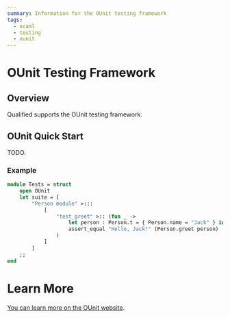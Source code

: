 ```yaml
---
summary: Information for the OUnit testing framework
tags:
  - ocaml
  - testing
  - ounit
---
```


# OUnit Testing Framework

## Overview

Qualified supports the OUnit testing framework.

## OUnit Quick Start

TODO.

### Example

```ocaml
module Tests = struct
    open OUnit
    let suite = [
        "Person module" >:::
            [
                "test_greet" >:: (fun _ -> 
                    let person : Person.t = { Person.name = "Jack" } in
                    assert_equal "Hello, Jack!" (Person.greet person) 
                )
            ]
        ]
    ;;
end
```

# Learn More

[You can learn more on the OUnit website](http://ounit.forge.ocamlcore.org/api-ounit/index.html).
